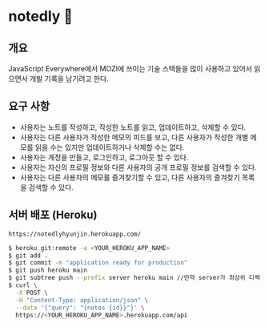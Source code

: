 # notedly 📝

## 개요

JavaScript Everywhere에서 MOZI에 쓰이는 기술 스택들을 많이 사용하고 있어서 읽으면서 개발 기록을 남기려고 한다.

## 요구 사항

- 사용자는 노트를 작성하고, 작성한 노트를 읽고, 업데이트하고, 삭제할 수 있다.
- 사용자는 다른 사용자가 작성한 메모의 피드를 보고, 다른 사용자가 작성한 개별 메모를 읽을 수는 있지만 업데이트하거나 삭제할 수는 없다.
- 사용자는 계정을 만들고, 로그인하고, 로그아웃 할 수 있다.
- 사용자는 자신의 프로필 정보와 다른 사용자의 공개 프로필 정보를 검색할 수 있다.
- 사용자는 다른 사용자의 메모를 즐겨찾기할 수 있고, 다른 사용자의 즐겨찾기 목록을 검색할 수 있다.

## 서버 배포 (Heroku)

`https://notedlyhyunjin.herokuapp.com/`

```sh
$ heroku git:remote -a <YOUR_HEROKU_APP_NAME>
$ git add .
$ git commit -m "application ready for production"
$ git push heroku main
$ git subtree push --prefix server heroku main //만약 server가 최상위 디렉터리가 아니라면
$ curl \
  -X POST \
  -H "Content-Type: application/json" \
  --data '{"query": "{notes {id}}"}' \
  https://<YOUR_HEROKU_APP_NAME>.herokuapp.com/api
```
